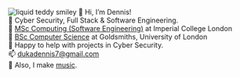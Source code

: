 ![liquid teddy smiley](https://user-images.githubusercontent.com/38925592/192747455-dceff873-2cf3-441e-bd6f-960e0ac7ba23.png)
👋 Hi, I’m Dennis!  
👀 Cyber Security, Full Stack & Software Engineering.  
🌳 [MSc Computing (Software Engineering)](https://www.imperial.ac.uk/study/pg/computing/software-engineering/) at Imperial College London  
🌱 [BSc Computer Science](https://www.gold.ac.uk/ug/bsc-computer-science/) at Goldsmiths, University of London  
💞️ Happy to help with projects in Cyber Security.  
📫 [dukadennis7@gmail.com](mailto:dukadennis7@gmail.com)  
🎵 Also, I make [music](https://www.youtube.com/channel/UCnJOMW0IjWTeiIuGaAoPAGw). 

<!---
GreyTeddy/GreyTeddy is a ✨ special ✨ repository because its `README.md` (this file) appears on your GitHub profile.
You can click the Preview link to take a look at your changes.
--->

